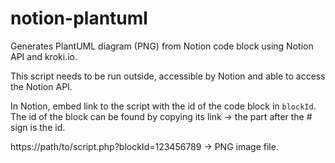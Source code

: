 # notion-plantuml
Generates PlantUML diagram (PNG) from Notion code block using Notion API and kroki.io.

This script needs to be run outside, accessible by Notion and able to access the Notion API. 

In Notion, embed link to the script with the id of the code block in `blockId`. The id of the block can be found by copying its link -> the part after the # sign is the id.

https://path/to/script.php?blockId=123456789 -> PNG image file.
